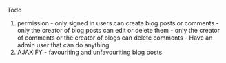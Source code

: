 Todo
  1. permission
    - only signed in users can create blog posts or comments
    - only the creator of blog posts can edit or delete them
    - only the creator of comments or the creator of blogs can delete comments
    - Have an admin user that can do anything
  2. AJAXIFY
    - favouriting and unfavouriting blog posts

